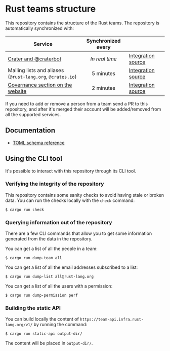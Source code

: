 # Rust teams structure

This repository contains the structure of the Rust teams. The repository is
automatically synchronized with:

| Service | Synchronized every | |
| --- | :---: | --- |
| [Crater and @craterbot][crater] | *In real time* | [Integration source][crater-src] |
| Mailing lists and aliases (`@rust-lang.org`, `@crates.io`) | 5 minutes | [Integration source][ml-src]
| [Governance section on the website][www] | 2 minutes | [Integration source][www-src] |

If you need to add or remove a person from a team send a PR to this repository,
and after it's merged their account will be added/removed from all the
supported services.

[www]: https://www.rust-lang.org/governance
[www-src]: https://github.com/rust-lang/www.rust-lang.org/blob/master/src/teams.rs
[crater]: https://github.com/rust-lang-nursery/crater
[crater-src]: https://github.com/rust-lang-nursery/crater/blob/master/src/server/auth.rs
[ml-src]: https://github.com/rust-lang/rust-central-station/tree/master/sync-mailgun

## Documentation

* [TOML schema reference](docs/toml-schema.md)

## Using the CLI tool

It's possible to interact with this repository through its CLI tool.

### Verifying the integrity of the repository

This repository contains some sanity checks to avoid having stale or broken
data. You can run the checks locally with the `check` command:

```
$ cargo run check
```

### Querying information out of the repository

There are a few CLI commands that allow you to get some information generated
from the data in the repository.

You can get a list of all the people in a team:

```
$ cargo run dump-team all
```

You can get a list of all the email addresses subscribed to a list:

```
$ cargo run dump-list all@rust-lang.org
```

You can get a list of all the users with a permission:

```
$ cargo run dump-permission perf
```

### Building the static API

You can build locally the content of `https://team-api.infra.rust-lang.org/v1/`
by running the command:

```
$ cargo run static-api output-dir/
```

The content will be placed in `output-dir/`.
